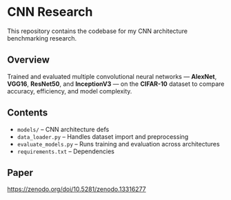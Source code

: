 # CNN Research

This repository contains the codebase for my CNN architecture benchmarking research.

## Overview
Trained and evaluated multiple convolutional neural networks — **AlexNet**, **VGG16**, **ResNet50**, and **InceptionV3** — on the **CIFAR-10** dataset to compare accuracy, efficiency, and model complexity.

## Contents
- `models/` – CNN architecture defs  
- `data_loader.py` – Handles dataset import and preprocessing  
- `evaluate_models.py` – Runs training and evaluation across architectures  
- `requirements.txt` – Dependencies  

## Paper
https://zenodo.org/doi/10.5281/zenodo.13316277
